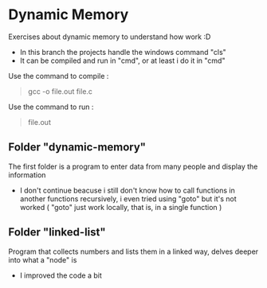 # Dynamic Memory

Exercises about dynamic memory to understand how work :D

- In this branch the projects handle the windows command "cls"
- It can be compiled and run in "cmd", or at least i do it in "cmd"

Use the command to compile :
> gcc -o file.out file.c

Use the command to run :
> file.out


## Folder "dynamic-memory"
The first folder is a program to enter data from many people and display the information

- I don't continue beacuse i still don't know how to call functions in another functions recursively, i even tried using "goto" but it's not worked ( "goto" just work locally, that is, in a single function )


## Folder "linked-list"
Program that collects numbers and lists them in a linked way, delves deeper into what a "node" is

- I improved the code a bit
